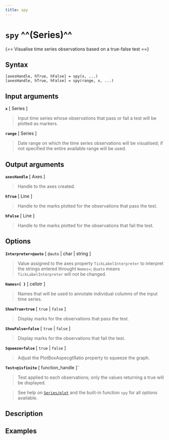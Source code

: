 ```yaml
---
title: spy
---
```


# `spy` ^^(Series)^^

{== Visualise time series observations based on a true-false test ==}


## Syntax 

    [axesHandle, hTrue, hFalse] = spy(x, ...)
    [axesHandle, hTrue, hFalse] = spy(range, x, ...)


## Input arguments 

__`x`__ [ Series ] 
> 
> Input time series whose observations that pass or fail
> a test will be plotted as markers.
> 

__`range`__ [ Series ]
> 
> Date range on which the time series observations
> will be visualised; if not specified the entire available range will be
> used.
> 


## Output arguments 

__`axesHandle`__ [ Axes ]
> 
> Handle to the axes created.
> 

__`hTrue`__ [ Line ]
> 
> Handle to the marks plotted for the observations
> that pass the test.
> 

__`hFalse`__ [ Line ]
> 
> Handle to the marks plotted for the observations
> that fail the test.
> 

## Options 

__`Interpreter=@auto`__ [ `@auto` | char | string ] 
> 
> Value assigned to the
> axes property `TickLabelInterpreter` to interpret the strings entered
> throught `Names=`; `@uato` means `TickLabelInterpreter` will not be
> changed.
> 

__`Names={ }`__ [ cellstr ] 
> 
> Names that will be used to annotate
> individual columns of the input time series.
> 

__`ShowTrue=true`__ [ `true` | `false` ]
> 
> Display marks for the
> observations that pass the test.
> 

__`ShowFalse=false`__ [ `true` | `false` ] 
> 
> Display marks for the
> observations that fail the test.
> 

__`Squeeze=false`__ [ `true` | `false` ] 
> 
> Adjust the PlotBoxAspecgtRatio
> property to squeeze the graph.
> 

__`Test=@isfinite`__ [ function_handle ]¨
> 
> Test applied to each
> observations; only the values returning a true will be displayed.
> 

> 
> See help on [`Series/plot`](Series/plot) and the built-in function
> `spy` for all options available.
> 

## Description 



## Examples

```matlab
```

